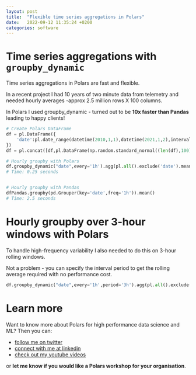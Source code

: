 ```yaml
---
layout: post
title:  "Flexible time series aggregations in Polars"
date:   2022-09-12 11:35:24 +0200
categories: software
---
```

# Time series aggregations with `groupby_dynamic`

Time series aggregations in Polars are fast and flexible.

In a recent project I had 10 years of two minute data from telemetry and needed hourly averages -approx 2.5 million rows X 100 columns.

In Polars I used groupby_dynamic - turned out to be **10x faster than Pandas** leading to happy clients!

```python
# Create Polars DataFrame
df = pl.DataFrame({
    'date':pl.date_range(datetime(2010,1,1),datetime(2021,1,2),interval='2m'),
})
df = pl.concat([df,pl.DataFrame(np.random.standard_normal((len(df),100)))],how='horizontal')

# Hourly groupby with Polars
df.groupby_dynamic("date",every='1h').agg(pl.all().exclude('date').mean())
# Time: 0.25 seconds


# Hourly groupby with Pandas
dfPandas.groupby(pd.Grouper(key='date',freq='1h')).mean()
# Time: 2.5 seconds
```

# Hourly groupby over 3-hour windows with Polars

To handle high-frequency variability I also needed to do this on 3-hour rolling windows.

Not a problem - you can specify the interval period to get the rolling average required with no performance cost.
```python
df.groupby_dynamic("date",every='1h',period='3h').agg(pl.all().exclude('date').mean())
```
# Learn more
Want to know more about Polars for high performance data science and ML? Then you can:
- [follow me on twitter](https://twitter.com/braaannigan)
- [connect with me at linkedin](https://www.linkedin.com/in/liam-brannigan-9080b214a/)
- [check out my youtube videos](https://www.youtube.com/watch?v=nGritAo-71o)

or **let me know if you would like a Polars workshop for your organisation**.